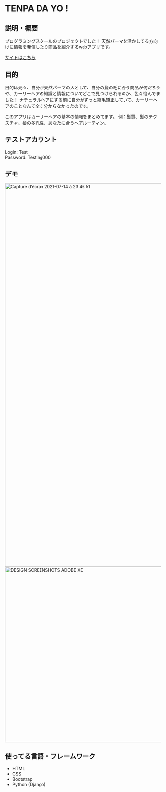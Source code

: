 # TENPA DA YO !

## 説明・概要

プログラミングスクールのプロジェクトでした！
天然パーマを活かしてる方向けに情報を発信したり商品を紹介するwebアプリです。

[サイトはこちら](https://tenpadayo.herokuapp.com/)

## 目的

目的は元々、自分が天然パーマの人として、自分の髪の毛に合う商品が何だろうや、カーリーヘアの知識と情報についてどこで見つけられるのか、色々悩んでました！
ナチュラルヘアにする前に自分がずっと縮毛矯正していて、カーリーヘアのことなんて全く分からなかったのです。

このアプリはカーリーヘアの基本の情報をまとめてます。
例：髪質、髪のテクスチャ、髪の多孔性、あなたに合うヘアルーティン。


## テストアカウント

Login: Test  
Password: Testing000  

## デモ
<img width="1240" alt="Capture d’écran 2021-07-14 à 23 46 51" src="https://user-images.githubusercontent.com/78886716/125645196-992d7548-6e26-4ff8-8eee-4bc3ce60ab79.png">

<img width="568" alt="DESIGN SCREENSHOTS ADOBE XD" src="https://user-images.githubusercontent.com/78886716/125644884-3a74c096-170a-4fd9-ad94-c6cd2b050022.png">


## 使ってる言語・フレームワーク

* HTML
* CSS
* Bootstrap
* Python (Django)




